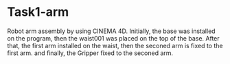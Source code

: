 # Task1-arm
Robot arm assembly by using CINEMA 4D. Initially, the base was installed on the program, then the waist001 was placed on the top of the base. After that, the first arm installed on the waist, then the seconed arm is fixed to the first arm. and finally, the Gripper fixed to the seconed arm. 
